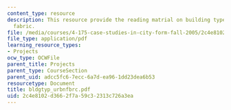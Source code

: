 ```yaml
---
content_type: resource
description: This resource provide the reading matrial on building types and urban
  fabric.
file: /media/courses/4-175-case-studies-in-city-form-fall-2005/2c4e8102d3662f7a59c32313c726a3ea_bldgtyp_urbnfbrc.pdf
file_type: application/pdf
learning_resource_types:
- Projects
ocw_type: OCWFile
parent_title: Projects
parent_type: CourseSection
parent_uid: adcc5fc6-7ecc-6a7d-ea96-1dd23dea6b53
resourcetype: Document
title: bldgtyp_urbnfbrc.pdf
uid: 2c4e8102-d366-2f7a-59c3-2313c726a3ea
---
```

